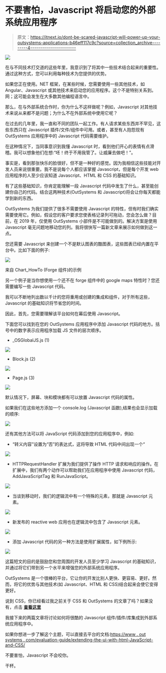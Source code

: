 # 不要害怕，Javascript 将启动您的外部系统应用程序

> 原文：<https://itnext.io/dont-be-scared-javascript-will-power-up-your-outsystems-applications-b46eff117c9c?source=collection_archive---------4----------------------->

![](img/37517b3414012b8c5a7e0584263945ee.png)

在与不同技术打交道的这些年里，我意识到了将其中一些技术结合起来的重要性。通过这种方式，您可以利用每种技术为您提供的优势。

如果您正在使用。NET 框架，在某些时候，您需要使用一些其他技术，如 Angular、Javascript 或其他技术来启动您的应用程序。这个不是特别关系到。网；这可能会发生在大多数其他编程语言中。

那么，在与外部系统合作时，你为什么不这样做呢？例如，Javascript 对其他技术来说从来都不是问题；为什么不在外部系统中使用它呢？

在过去的几年里，我一直和不同的团队一起工作。有人请求某些东西并不罕见，这些东西只在 Javascript 插件/文件/组件中可用。或者，甚至有人抱怨现有 OutSystems 应用程序中的 Javascript 代码需要维护。

在这种情况下，当同事意识到我懂 Javascript 时，看到他们开心的表情有点滑稽。我可以想象他们在想:“呸！终于不用我管了。让威廉去做吧！”。

事实是，看到那张快乐的脸很好，但不是一种好的感觉。因为我相信这些技能对开发人员来说很重要。我不是说每个人都应该掌握 Javascript，但是每个开发 web 应用程序的人至少应该知道 Javascript、HTML 和 CSS 的基础知识。

有了这些基础知识，你肯定能理解一段 Javascript 代码中发生了什么，甚至能创建你自己的代码。结合这两种技术(OutSystems 和 Javascript)将会让你每天都能学到新的东西。

OutSystems 为我们提供了很多不需要使用 Javascript 的特性，但有时我们确实需要使用它。例如，假设您的客户要求您使表格记录列可拖动，您会怎么做？目前，在 2019 年，仅使用 OutSystems 小部件是不可能做到的。解决方案是使用 Javascript 毫无问题地移动您的列。我将很快写一篇新文章来展示如何做到这一点。

您还需要 Javascript 来创建一个不是默认图表的酷图表，这些图表已经内置在平台中。比如下面的例子:

![](img/bbea09f54b05cad95e253639f7874904.png)

来自 Chart_HowTo (Forge 组件)的示例

另一个例子是当你想使用一个还不在 forge 组件中的 google maps 特性时？您还需要编写一些 Javascript 代码。

我可以不断地列出数以千计的您将重用或创建的集成和组件，对于所有这些，Javascript 的基础知识将节省您的时间。

因此，首先，您需要理解该平台如何在幕后使用 Javascript。

下面您可以找到在您的 OutSystems 应用程序中添加 Javascript 代码的地方。括号中的数字表示应用程序加载 JS 文件的层次顺序。

*   _OSGlobalJS.js (1)

![](img/cc3c7452f4e41f20d6a8176d47301f03.png)

*   Block.js (2)

![](img/b3bee2f6a8292ee806cc54b2d1e6f6d6.png)

*   Page.js (3)

![](img/463377fd10171fadf9a09cdaabcb7868.png)

默认情况下，屏幕、块和模块都有可以放置 Javascript 代码的属性。

如果我们在这些地方添加一个 console.log (Javascript 函数),结果也会显示加载的顺序:

![](img/613d8776f7014e368fc165b48ff798e9.png)

还有其他方法可以将 JavaScript 代码添加到您的应用程序中，例如:

*   “转义内容”设置为“否”的表达式，这将导致 HTML 代码中间出现一个“

![](img/47cab543d3b2d4616fb782b2383b550e.png)

*   HTTPRequestHandler 扩展为我们提供了操作 HTTP 请求和响应的操作。在扩展中，我们有两个动作可以帮助我们在应用程序中使用 Javascript 代码，AddJavaScriptTag 和 RunJavaScript。

![](img/4d25a3b16a887a978b3d7da155dbe414.png)

*   当谈到移动时，我们的逻辑流中有一个特殊的元素，那就是 Javascript 元素。

![](img/58419a76bdfdee2e646bbcbf084904e4.png)

*   新发布的 reactive web 应用也在逻辑流中包含了 Javascript 元素。

![](img/74cdb98e8902c3c430070020d7f7f64f.png)

*   添加 Javascript 代码的另一种方法是使用扩展属性，如下例所示:

![](img/75e5dcd074a9743bc75b4ceffc06b0eb.png)

这篇短文的目的是鼓励您和您周围的开发人员至少学习 Javascript 的基础知识，并通过将它们带到另一个水平来增强您的外部系统应用程序。

OutSystems 是一个很棒的平台，它让你的开发比别人更快、更容易、更好。然而，将它的优势与其他技术(如 Javascript、HTML 和 CSS)结合起来会使它变得更好。

说到 CSS，你已经看过我之前关于 CSS 和 OutSystems 的文章了吗？如果没有，点击 [**查看这里**](/understanding-the-marriage-of-outsystems-and-css-7be4e538eecc?source=friends_link&sk=1993df63a7777daf0a81fd49938af6e9)

我接下来的两篇文章将讨论如何将很酷的 Javascript 组件/插件/库集成到外部系统应用程序中。

如果你想进一步了解这个主题，可以直接去平台的文档:[https://www . out systems . com/evaluation-guide/extending-the-ui-with-html-JavaScript-and-CSS/](https://www.outsystems.com/evaluation-guide/extending-the-ui-with-html-javascript-and-css/)

不要害怕，Javascript 不会咬你。

干杯。